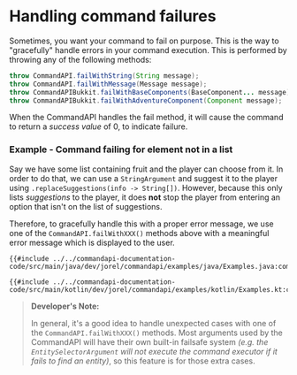 # Handling command failures

Sometimes, you want your command to fail on purpose. This is the way to "gracefully" handle errors in your command execution. This is performed by throwing any of the following methods:

```java
throw CommandAPI.failWithString(String message);
throw CommandAPI.failWithMessage(Message message);
throw CommandAPIBukkit.failWithBaseComponents(BaseComponent... message);
throw CommandAPIBukkit.failWithAdventureComponent(Component message);
```

When the CommandAPI handles the fail method, it will cause the command to return a _success value_ of 0, to indicate failure.

<div class="example">

### Example - Command failing for element not in a list

Say we have some list containing fruit and the player can choose from it. In order to do that, we can use a `StringArgument` and suggest it to the player using `.replaceSuggestions(info -> String[])`. However, because this only lists _suggestions_ to the player, it does **not** stop the player from entering an option that isn't on the list of suggestions.

Therefore, to gracefully handle this with a proper error message, we use one of the `CommandAPI.failWithXXX()` methods above with a meaningful error message which is displayed to the user.

<div class="multi-pre">

```java,Java
{{#include ../../commandapi-documentation-code/src/main/java/dev/jorel/commandapi/examples/java/Examples.java:commandFailures1}}
```

```kotlin,Kotlin
{{#include ../../commandapi-documentation-code/src/main/kotlin/dev/jorel/commandapi/examples/kotlin/Examples.kt:commandFailures1}}
```

</div>

</div>

> **Developer's Note:**
>
> In general, it's a good idea to handle unexpected cases with one of the `CommandAPI.failWithXXX()` methods. Most arguments used by the CommandAPI will have their own built-in failsafe system _(e.g. the `EntitySelectorArgument` will not execute the command executor if it fails to find an entity)_, so this feature is for those extra cases.
